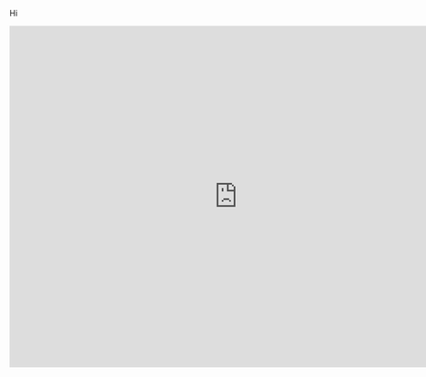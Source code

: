 Hi

<iframe id='cv_if5' src='http://cdn.instantcal.com/cvir.html?id=cv_nav5&file=webcal%3A%2F%2Fth-dep.web.cern.ch%2Fcalendar%2Fical%2F2019-07%2Fcalendar.ics&theme=RE&ccolor=%23ffffc0&dims=1&gtype=cv_monthgrid&gcloseable=0&gnavigable=1&gperiod=month&itype=cv_simpleevent' allowTransparency=true scrolling='no' frameborder=0 height=600 width=800></iframe>
